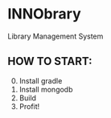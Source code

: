 # INNObrary
Library Management System
## HOW TO START:
0. Install gradle
1. Install mongodb
2. Build
3. Profit!

